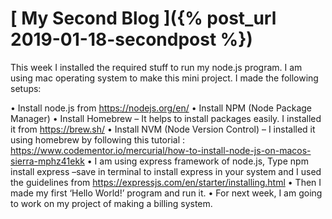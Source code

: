 # [ My Second Blog ]({% post_url 2019-01-18-secondpost %})

This week I installed the required stuff to run my node.js program. I am using mac operating system to make this mini project. I made the following setups:

•	Install node.js from https://nodejs.org/en/ 
•	Install NPM (Node Package Manager) 
•	Install Homebrew – It helps to install packages easily. I installed it from https://brew.sh/
•	Install NVM (Node Version Control) – I installed it using homebrew by following this tutorial : https://www.codementor.io/mercurial/how-to-install-node-js-on-macos-sierra-mphz41ekk
•	I am using express framework of node.js, Type npm install express –save in terminal to install express in your system and I used the guidelines from https://expressjs.com/en/starter/installing.html
•	Then I made my first ‘Hello World!’ program and run it.
•	For next week, I am going to work on my project of making a billing system.
